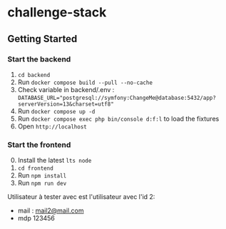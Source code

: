# challenge-stack

## Getting Started
### Start the backend
1. `cd backend`
2. Run `docker compose build --pull --no-cache`
3. Check variable in backend/.env : `DATABASE_URL="postgresql://symfony:ChangeMe@database:5432/app?serverVersion=13&charset=utf8"`
4. Run `docker compose up -d`
5. Run `docker compose exec php bin/console d:f:l` to load the fixtures
6. Open `http://localhost`

### Start the frontend
0. Install the latest `lts node`
1. `cd frontend`
2. Run `npm install`
3. Run `npm run dev`

Utilisateur à tester avec est l'utilisateur avec l'id 2:
- mail : mail2@mail.com
- mdp 123456
